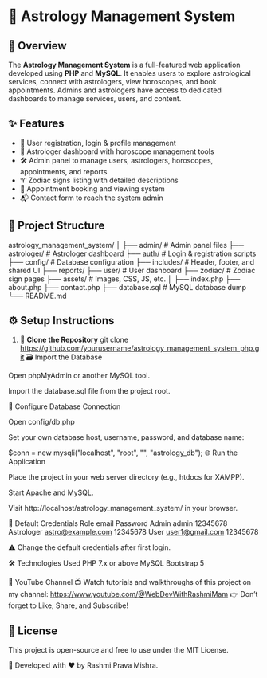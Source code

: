 # 🌟 Astrology Management System

## 📌 Overview
The **Astrology Management System** is a full-featured web application developed using **PHP** and **MySQL**. It enables users to explore astrological services, connect with astrologers, view horoscopes, and book appointments. Admins and astrologers have access to dedicated dashboards to manage services, users, and content.

## ✨ Features
- 🔐 User registration, login & profile management  
- 🧙 Astrologer dashboard with horoscope management tools  
- 🛠️ Admin panel to manage users, astrologers, horoscopes, appointments, and reports  
- ♈ Zodiac signs listing with detailed descriptions  
- 📅 Appointment booking and viewing system  
- 📬 Contact form to reach the system admin  

## 📁 Project Structure
astrology_management_system/
│
├── admin/ # Admin panel files
├── astrologer/ # Astrologer dashboard
├── auth/ # Login & registration scripts
├── config/ # Database configuration
├── includes/ # Header, footer, and shared UI
├── reports/ 
├── user/ # User dashboard
├── zodiac/ # Zodiac sign pages
├── assets/ # Images, CSS, JS, etc.
│
├── index.php
├── about.php
├── contact.php
├── database.sql # MySQL database dump
└── README.md


## ⚙️ Setup Instructions

1. 🔽 **Clone the Repository**
   git clone https://github.com/yourusername/astrology_management_system_php.git
🗃️ Import the Database

Open phpMyAdmin or another MySQL tool.

Import the database.sql file from the project root.

🔧 Configure Database Connection

Open config/db.php

Set your own database host, username, password, and database name:

$conn = new mysqli("localhost", "root", "", "astrology_db");
🌐 Run the Application

Place the project in your web server directory (e.g., htdocs for XAMPP).

Start Apache and MySQL.

Visit http://localhost/astrology_management_system/ in your browser.

🧪 Default Credentials
Role	email	Password
Admin	admin	12345678
Astrologer	astro@example.com	12345678
User	user1@gmail.com	12345678

⚠️ Change the default credentials after first login.

🛠️ Technologies Used
PHP 7.x or above
MySQL
Bootstrap 5

🎥 YouTube Channel
📺 Watch tutorials and walkthroughs of this project on my channel:
https://www.youtube.com/@WebDevWithRashmiMam
👉 Don’t forget to Like, Share, and Subscribe!

## 📝 License
This project is open-source and free to use under the MIT License.

🔧 Developed with ❤️ by Rashmi Prava Mishra.
